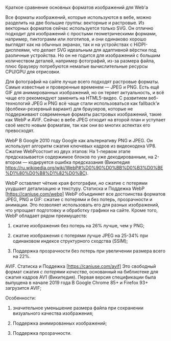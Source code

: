 Краткое сравнение основных форматов изображений для Web'a

Все форматы изображений, которые используются в вебе, можно разделить на две большие группы: векторные и растровые. Из векторных форматов сейчас используется только SVG. Он отлично подходит для изображений с простыми геометрическими формами, например, пиктограмм или логотипов, и они одинаково хорошо выглядят как на обычных экранах, так и на устройствах с HiDPI-дисплеями, что делает SVG идеальным для адаптивной вёрстки под различные устройства. Но он не годится для изображений с большим количеством деталей, например фотографий, из-за размера файла, плюс браузеру потребуются немалые вычислительные ресурсы CPU/GPU для отрисовки.


Для фотографий на сайте лучше всего подходят растровые форматы. Самые известные и проверенные временем — JPEG и PNG. Есть ещё GIF для анимированных изображений, но он теряет актуальность, и всё чаще его рекомендуют заменить на HTML5-видео. 
С развитием веб-технологий JPEG и PNG всё чаще стали использоваться как fallback'и (фолбеки-резервный вариант) для браузеров, которые не поддерживают современные форматы растровых изображений, такие как WebP и AVIF. 
Сейчас в вебе JPEG отходит на второй план и уступает своё место новым форматам, так как они во многих аспектах его превосходят.

WebP В Google 2010 году Google как альтернативу PNG и JPEG. Он использует алгоритм сжатия ключевых кадров из видеокодека VP8.
Сжатие WebPсостоит из двух этапов: На 1-первом этапе предсказывается содержимое блоков по уже декодированным, на 2-втором — кодируется ошибка предсказания (Википедия https://ru.wikipedia.org/wiki/WebP#%D0%90%D0%BB%D0%B3%D0%BE%D1%80%D0%B8%D1%82%D0%BC).

WebP оставляет чёткие края фотографии, *но* сжатие с потерями ухудшает детализацию и текстуру. 
Статиска и Поддежка WebP [https://caniuse.com/webp] 
WebP объединяет все достоинства форматов JPEG, PNG и GIF: сжатие с потерями и без потерь, прозрачности и анимации. Это позволяет использовать его для разных изображений, что упрощает подготовку и обработку графики на сайте. 
Кроме того, WebP обладает рядом преимуществ:

   1) сжатие изображения без потерь на 26% лучше, чем у PNG;

   2) сжатие изображения с потерями лучше JPEG на 25-34% при одинаковом индексе структурного сходства (SSIM);

   3) Поддержка прозрачности без потерь при увеличении размера всего на 22%.

AVIF. Статиска и Поддежка [https://caniuse.com/avif]
Это свободный формат сжатия *с потерями качества*, основанный на библиотеке для сжатия кадров AV1 (Википедия). Первая версия спецификации была выпущена в начале 2019 года
    В Google Chrome 85+ и Firefox 93+ загрузится AVIF;

Особенности:
 1) значительное уменьшение размера файла при сохранении визуального качества изображения;

 2) Поддержка анимированных изображений;

 3)  Поддержка прозрачности.
